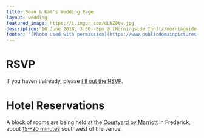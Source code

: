 ```yaml
---
title: Sean & Kat's Wedding Page
layout: wedding
featured_image: https://i.imgur.com/dLNZ0tw.jpg
description: 10 June 2018, 3:30--8pm @ [Morningside Inn](//morningside-inn.com) ([map](https://goo.gl/maps/52rh45rooCL2)) | [RSVP by May 13](/wedding/rsvp)
footer: "[Photo used with permission](https://www.publicdomainpictures.net/view-image.php?image=474&picture=wedding-rings)"
---
```


# RSVP
If you haven't already, please [fill out the RSVP](/wedding/rsvp).

# Hotel Reservations
A block of rooms are being held at the [Courtyard by Marriott][hotel]
in Frederick, about [15--20 minutes][hotel-venue] southwest of the
venue.

[hotel]: https://goo.gl/maps/FqKmFf7T7mv
[hotel-venue]: https://goo.gl/maps/XBRctNdfZ1s
